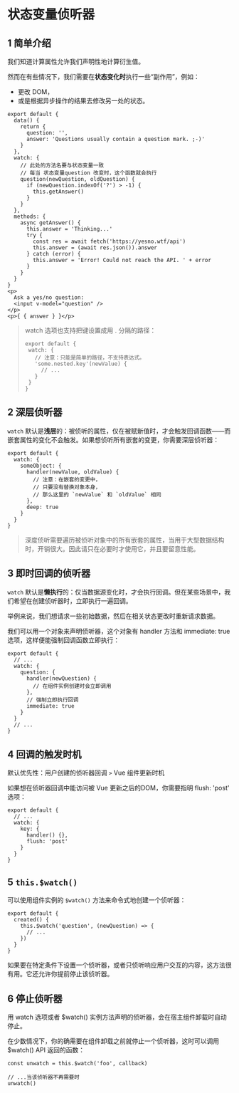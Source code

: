 # 状态变量侦听器

## 1 简单介绍

我们知道计算属性允许我们声明性地计算衍生值。

然而在有些情况下，我们需要在**状态变化时**执行一些“副作用”，例如：

* 更改 DOM，
* 或是根据异步操作的结果去修改另一处的状态。

```
export default {
  data() {
    return {
      question: '',
      answer: 'Questions usually contain a question mark. ;-)'
    }
  },
  watch: {
    // 此处的方法名要与状态变量一致
    // 每当 状态变量question 改变时，这个函数就会执行
    question(newQuestion, oldQuestion) {
      if (newQuestion.indexOf('?') > -1) {
        this.getAnswer()
      }
    }
  },
  methods: {
    async getAnswer() {
      this.answer = 'Thinking...'
      try {
        const res = await fetch('https://yesno.wtf/api')
        this.answer = (await res.json()).answer
      } catch (error) {
        this.answer = 'Error! Could not reach the API. ' + error
      }
    }
  }
}
<p>
  Ask a yes/no question:
  <input v-model="question" />
</p>
<p>{ { answer } }</p>
```

>watch 选项也支持把键设置成用 . 分隔的路径：
>```
>export default {
>  watch: {
>    // 注意：只能是简单的路径，不支持表达式。
>    'some.nested.key'(newValue) {
>      // ...
>    }
>  }
>}
>```

## 2 深层侦听器

`watch` 默认是**浅层**的：被侦听的属性，仅在被赋新值时，才会触发回调函数——而嵌套属性的变化不会触发。如果想侦听所有嵌套的变更，你需要深层侦听器：

```
export default {
  watch: {
    someObject: {
      handler(newValue, oldValue) {
        // 注意：在嵌套的变更中，
        // 只要没有替换对象本身，
        // 那么这里的 `newValue` 和 `oldValue` 相同
      },
      deep: true
    }
  }
}
```

>深度侦听需要遍历被侦听对象中的所有嵌套的属性，当用于大型数据结构时，开销很大。因此请只在必要时才使用它，并且要留意性能。

## 3 即时回调的侦听器

`watch` 默认是**懒执行**的：仅当数据源变化时，才会执行回调。但在某些场景中，我们希望在创建侦听器时，立即执行一遍回调。

举例来说，我们想请求一些初始数据，然后在相关状态更改时重新请求数据。

我们可以用一个对象来声明侦听器，这个对象有 handler 方法和 immediate: true 选项，这样便能强制回调函数立即执行：

```
export default {
  // ...
  watch: {
    question: {
      handler(newQuestion) {
        // 在组件实例创建时会立即调用
      },
      // 强制立即执行回调
      immediate: true
    }
  }
  // ...
}
```

## 4 回调的触发时机

默认优先性：用户创建的侦听器回调 `>` Vue 组件更新时机

如果想在侦听器回调中能访问被 Vue 更新之后的DOM，你需要指明 flush: 'post' 选项：

```
export default {
  // ...
  watch: {
    key: {
      handler() {},
      flush: 'post'
    }
  }
}
```

## 5 `this.$watch()`

可以使用组件实例的 `$watch()` 方法来命令式地创建一个侦听器：

```
export default {
  created() {
    this.$watch('question', (newQuestion) => {
      // ...
    })
  }
}
```

如果要在特定条件下设置一个侦听器，或者只侦听响应用户交互的内容，这方法很有用。它还允许你提前停止该侦听器。

## 6 停止侦听器

用 watch 选项或者 $watch() 实例方法声明的侦听器，会在宿主组件卸载时自动停止。

在少数情况下，你的确需要在组件卸载之前就停止一个侦听器，这时可以调用 $watch() API 返回的函数：

```
const unwatch = this.$watch('foo', callback)

// ...当该侦听器不再需要时
unwatch()
```